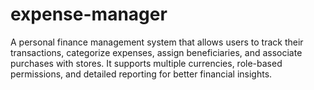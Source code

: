 # expense-manager
A personal finance management system that allows users to track their transactions, categorize expenses, assign beneficiaries, and associate purchases with stores. It supports multiple currencies, role-based permissions, and detailed reporting for better financial insights.
